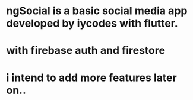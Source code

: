 # ngSocial is a basic social media app developed by iycodes with flutter.

# with firebase auth and firestore

# i intend to add more features later on..
